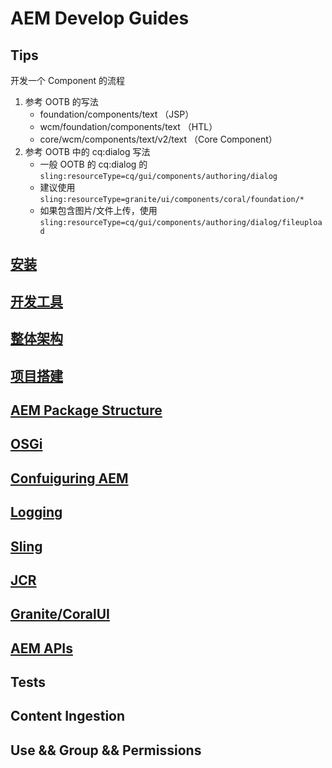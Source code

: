 # AEM Develop Guides

## Tips

开发一个 Component 的流程

1. 参考 OOTB 的写法
   - foundation/components/text （JSP）
   - wcm/foundation/components/text （HTL）
   - core/wcm/components/text/v2/text （Core Component）
2. 参考 OOTB 中的 cq:dialog 写法
   - 一般 OOTB 的 cq:dialog 的 `sling:resourceType=cq/gui/components/authoring/dialog`
   - 建议使用 `sling:resourceType=granite/ui/components/coral/foundation/*`
   - 如果包含图片/文件上传，使用`sling:resourceType=cq/gui/components/authoring/dialog/fileupload`

## [安装](./01-Install.md)

## [开发工具](./02-Tools.md)

## [整体架构](./03-Architecture.md)

## [项目搭建](./04-Setup.md)

## [AEM Package Structure](./05-package-structure.md)

## [OSGi](./06-OSGi.md)

## [Confuiguring AEM](./07-config.md)

## [Logging](./08-Logging.md)

## [Sling](./06-Sling.md)

## [JCR](./07-JCR.md)

## [Granite/CoralUI](./08-Granite-CoralUI.md)

## [AEM APIs](./09-AEMAPIs.md)

## Tests

## Content Ingestion

## Use && Group && Permissions
